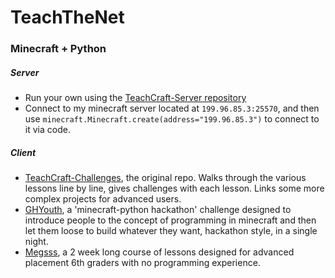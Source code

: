 # TeachTheNet

### Minecraft + Python

##### Server

- Run your own using the [TeachCraft-Server repository](https://github.com/teachthenet/TeachCraft-Server)
- Connect to my minecraft server located at `199.96.85.3:25570`, and then use `minecraft.Minecraft.create(address="199.96.85.3")` to connect to it via code.

##### Client

- [TeachCraft-Challenges](https://github.com/teachthenet/TeachCraft-Challenges), the original repo. Walks through the various lessons line by line, gives challenges with each lesson. Links some more complex projects for advanced users.
- [GHYouth](https://github.com/teachthenet/GHYouth), a 'minecraft-python hackathon' challenge designed to introduce people to the concept of programming in minecraft and then let them loose to build whatever they want, hackathon style, in a single night.
- [Megsss](https://github.com/teachthenet/Megsss), a 2 week long course of lessons designed for advanced placement 6th graders with no programming experience.
